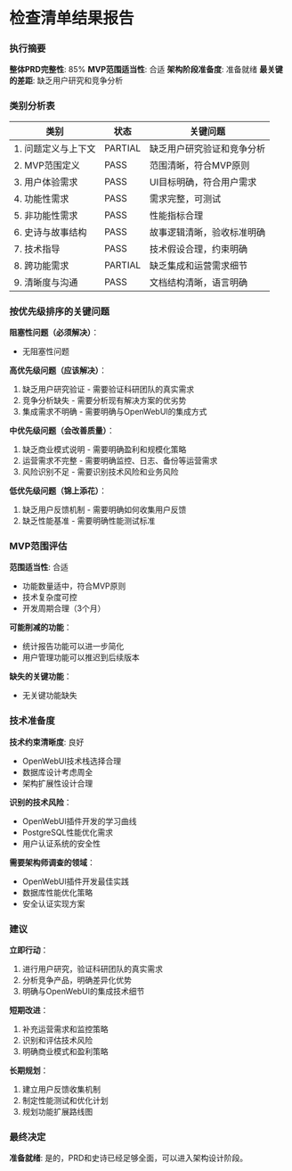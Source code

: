 # 检查清单结果报告

### 执行摘要

**整体PRD完整性**: 85%
**MVP范围适当性**: 合适
**架构阶段准备度**: 准备就绪
**最关键的差距**: 缺乏用户研究和竞争分析

### 类别分析表

| 类别                | 状态    | 关键问题                   |
| ------------------- | ------- | -------------------------- |
| 1. 问题定义与上下文 | PARTIAL | 缺乏用户研究验证和竞争分析 |
| 2. MVP范围定义      | PASS    | 范围清晰，符合MVP原则      |
| 3. 用户体验需求     | PASS    | UI目标明确，符合用户需求   |
| 4. 功能性需求       | PASS    | 需求完整，可测试           |
| 5. 非功能性需求     | PASS    | 性能指标合理               |
| 6. 史诗与故事结构   | PASS    | 故事逻辑清晰，验收标准明确 |
| 7. 技术指导         | PASS    | 技术假设合理，约束明确     |
| 8. 跨功能需求       | PARTIAL | 缺乏集成和运营需求细节     |
| 9. 清晰度与沟通     | PASS    | 文档结构清晰，语言明确     |

### 按优先级排序的关键问题

**阻塞性问题（必须解决）**：

- 无阻塞性问题

**高优先级问题（应该解决）**：

1. 缺乏用户研究验证 - 需要验证科研团队的真实需求
2. 竞争分析缺失 - 需要分析现有解决方案的优劣势
3. 集成需求不明确 - 需要明确与OpenWebUI的集成方式

**中优先级问题（会改善质量）**：

1. 缺乏商业模式说明 - 需要明确盈利和规模化策略
2. 运营需求不完整 - 需要明确监控、日志、备份等运营需求
3. 风险识别不足 - 需要识别技术风险和业务风险

**低优先级问题（锦上添花）**：

1. 缺乏用户反馈机制 - 需要明确如何收集用户反馈
2. 缺乏性能基准 - 需要明确性能测试标准

### MVP范围评估

**范围适当性**: 合适

- 功能数量适中，符合MVP原则
- 技术复杂度可控
- 开发周期合理（3个月）

**可能削减的功能**：

- 统计报告功能可以进一步简化
- 用户管理功能可以推迟到后续版本

**缺失的关键功能**：

- 无关键功能缺失

### 技术准备度

**技术约束清晰度**: 良好

- OpenWebUI技术栈选择合理
- 数据库设计考虑周全
- 架构扩展性设计合理

**识别的技术风险**：

- OpenWebUI插件开发的学习曲线
- PostgreSQL性能优化需求
- 用户认证系统的安全性

**需要架构师调查的领域**：

- OpenWebUI插件开发最佳实践
- 数据库性能优化策略
- 安全认证实现方案

### 建议

**立即行动**：

1. 进行用户研究，验证科研团队的真实需求
2. 分析竞争产品，明确差异化优势
3. 明确与OpenWebUI的集成技术细节

**短期改进**：

1. 补充运营需求和监控策略
2. 识别和评估技术风险
3. 明确商业模式和盈利策略

**长期规划**：

1. 建立用户反馈收集机制
2. 制定性能测试和优化计划
3. 规划功能扩展路线图

### 最终决定

**准备就绪**: 是的，PRD和史诗已经足够全面，可以进入架构设计阶段。
